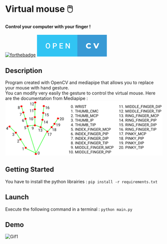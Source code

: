 # Virtual mouse 🖱️
#### Control your computer with your finger !

[![forthebadge](https://forthebadge.com/images/badges/made-with-python.svg)](https://forthebadge.com)  ![badge-fitnessl](https://github.com/pierre-vignoles/virtual_mouse/blob/master/img/open-cv.svg)

## Description
Program created with OpenCV and mediapipe that allows you to replace your mouse with hand gesture.  
You can modify very easily the gesture to control the virtual mouse. Here are the documentation from Mediapipe :  
![mediapipel](https://github.com/pierre-vignoles/virtual_mouse/blob/master/img/mediapipe_img.png)

## Getting Started
You have to install the python librairies : `pip install -r requirements.txt`

## Launch
Execute the following command in a terminal : `python main.py`  

## Demo
![Gif1](https://github.com/pierre-vignoles/virtual_mouse/blob/master/img/virtual_mouse.gif)

